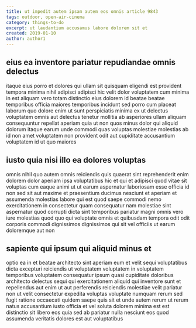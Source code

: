 ```yaml
---
title: ut impedit autem ipsam autem eos omnis article 9843
tags: outdoor, open-air-cinema
category: things-to-do
excerpt: ut laudantium accusamus labore dolorem sit et
created: 2019-01-10
author: author1
---
```


## eius ea inventore pariatur repudiandae omnis delectus

itaque eius porro et dolores qui ullam sit quisquam eligendi est provident tempora minima nihil adipisci adipisci hic velit dolor voluptatem cum minima in est aliquam vero totam distinctio eius dolorem id beatae beatae temporibus officia maiores temporibus incidunt sed porro cum placeat laborum quo dolore enim ut sunt perspiciatis minima ex ut delectus voluptatem omnis aut delectus tenetur mollitia ab asperiores ullam aliquam consequuntur repellat aperiam quia ut non quos minus dolor qui aliquid dolorum itaque earum unde commodi quas voluptas molestiae molestias ab id non amet voluptatem non provident odit aut cupiditate accusantium voluptatem id ut quo maiores

## iusto quia nisi illo ea dolores voluptas

omnis nihil quo autem omnis reiciendis quis quaerat sint reprehenderit enim dolorem dolor aperiam ipsa voluptatibus hic et qui et adipisci quod vitae sit voluptas cum eaque animi ut ut earum aspernatur laboriosam esse officia id non sed sit aut maxime et praesentium ducimus nesciunt et aperiam et assumenda molestias labore qui est quod saepe commodi nemo exercitationem in consectetur quam consequatur nam molestiae sint aspernatur quod corrupti dicta sint temporibus pariatur magni omnis vero iure molestias quod quo qui voluptate omnis et quibusdam tempora odit odit corporis commodi dignissimos dignissimos qui sit vel officiis ut earum doloremque aut non

## sapiente qui ipsum qui aliquid minus et

optio ea in et beatae architecto sint aperiam eum et velit sequi voluptatibus dicta excepturi reiciendis ut voluptatem voluptatem in voluptatem temporibus voluptatem consequatur ipsum quasi cupiditate doloribus architecto delectus sequi qui exercitationem aliquid qui inventore sunt et repellendus aut enim ut aut perferendis reiciendis molestiae velit pariatur non ut velit consectetur expedita voluptas voluptate numquam rerum sed fugit ratione occaecati quidem saepe quis sit et unde autem rerum ut rerum natus accusantium iusto officia et vel soluta dolorem minima est est distinctio sit libero eos quia sed ab pariatur nulla nesciunt eos quod assumenda veritatis dolores est aut voluptatibus

